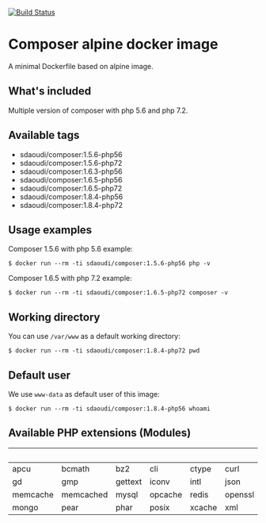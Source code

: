[![Build Status](https://travis-ci.org/sdaoudi/docker-composer.svg?branch=master)](https://travis-ci.org/sdaoudi/docker-composer)

# Composer alpine docker image #

A minimal Dockerfile based on alpine image.

## What's included ##

Multiple version of composer with php 5.6 
and php 7.2.

## Available tags ##

- sdaoudi/composer:1.5.6-php56
- sdaoudi/composer:1.5.6-php72
- sdaoudi/composer:1.6.3-php56
- sdaoudi/composer:1.6.5-php56
- sdaoudi/composer:1.6.5-php72
- sdaoudi/composer:1.8.4-php56
- sdaoudi/composer:1.8.4-php72

## Usage examples ##

Composer 1.5.6 with php 5.6 example:

    $ docker run --rm -ti sdaoudi/composer:1.5.6-php56 php -v

Composer 1.6.5 with php 7.2 example:

    $ docker run --rm -ti sdaoudi/composer:1.6.5-php72 composer -v

## Working directory ##

You can use ``/var/www`` as a default working directory:

	$ docker run --rm -ti sdaoudi/composer:1.8.4-php72 pwd

## Default user ##

We use ``www-data`` as default user of this image:

	$ docker run --rm -ti sdaoudi/composer:1.8.4-php56 whoami

## Available PHP extensions (Modules) ##

&nbsp;     | &nbsp;    | &nbsp;  | &nbsp;  | &nbsp; | &nbsp;  | &nbsp;| &nbsp;
---        | ---       | ---     | ---     |---     |---      |---    |---
apcu       | bcmath    | bz2     | cli     | ctype  | curl    | dom   | exif  
gd         | gmp       | gettext | iconv   | intl   | json    | ldap  | mcrypt
memcache   | memcached | mysql   | opcache | redis  | openssl | pcntl | pdo   
mongo      | pear      | phar    | posix   | xcache | xml     | xsl   | zip   
